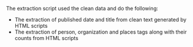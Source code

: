 The extraction script used the clean data and do the following:

- The extraction of published date and title from clean text generated by HTML scripts
- The extraction of person, organization and places tags along with their counts from HTML scripts
